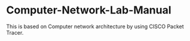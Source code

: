 # Computer-Network-Lab-Manual
This is based on Computer network architecture by using CISCO Packet Tracer.
